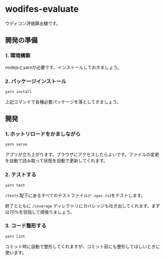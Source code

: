 # wodifes-evaluate

ウディコン評価算出機です。

## 開発の準備

### 1. 環境構築

nodejsとyarnが必要です。インストールしておきましょう。

### 2. パッケージインストール

```bash
yarn install
```

上記コマンドで各種必要パッケージを落としてきましょう。

## 開発

### 1. ホットリロードをかましながら

```bash
yarn serve
```

アプリが立ち上がります。ブラウザにアクセスしたらよいです。ファイルの変更を自動で読み取って状態を自動で更新してくれます。

### 2. テストする

```bash
yarn test
```

`/tests` 配下にあるすべてのテストファイル(`*.spec.ts`)をテストします。

終了とともに `/coverage` ディレクトリにカバレッジも吐き出してくれます。まずは70%を目指して頑張りましょう。

### 3. コード整形する

```bash
yarn lint
```

コミット時に自動で整形してくれますが、コミット前にも整形してほしいときに使います。
